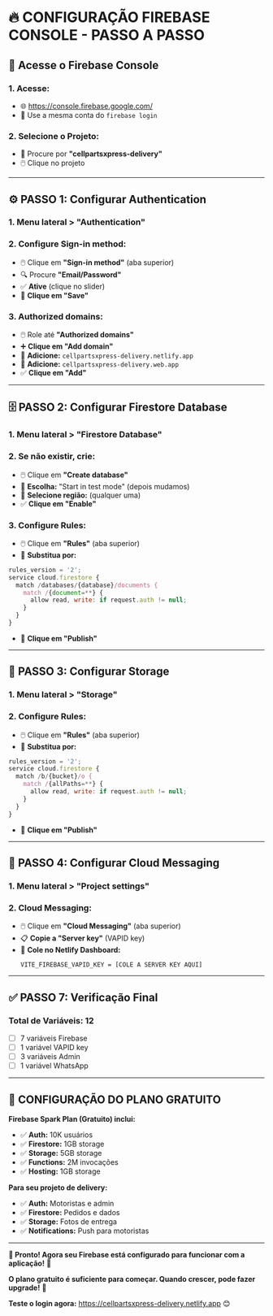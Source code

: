 # 🔥 CONFIGURAÇÃO FIREBASE CONSOLE - PASSO A PASSO

## 🚀 **Acesse o Firebase Console**

### **1. Acesse:**
- 🌐 https://console.firebase.google.com/
- 📧 Use a mesma conta do `firebase login`

### **2. Selecione o Projeto:**
- 📱 Procure por **"cellpartsxpress-delivery"**
- 🖱️ Clique no projeto

---

## ⚙️ **PASSO 1: Configurar Authentication**

### **1. Menu lateral > "Authentication"**

### **2. Configure Sign-in method:**
- 🖱️ Clique em **"Sign-in method"** (aba superior)
- 🔍 Procure **"Email/Password"**
- ✅ **Ative** (clique no slider)
- 💾 **Clique em "Save"**

### **3. Authorized domains:**
- 🖱️ Role até **"Authorized domains"**
- ➕ **Clique em "Add domain"**
- 📝 **Adicione:** `cellpartsxpress-delivery.netlify.app`
- 📝 **Adicione:** `cellpartsxpress-delivery.web.app`
- ✅ **Clique em "Add"**

---

## 🗄️ **PASSO 2: Configurar Firestore Database**

### **1. Menu lateral > "Firestore Database"**

### **2. Se não existir, crie:**
- 🖱️ Clique em **"Create database"**
- 📍 **Escolha:** "Start in test mode" (depois mudamos)
- 📍 **Selecione região:** (qualquer uma)
- ✅ **Clique em "Enable"**

### **3. Configure Rules:**
- 🖱️ Clique em **"Rules"** (aba superior)
- 📝 **Substitua por:**

```javascript
rules_version = '2';
service cloud.firestore {
  match /databases/{database}/documents {
    match /{document=**} {
      allow read, write: if request.auth != null;
    }
  }
}
```

- 💾 **Clique em "Publish"**

---

## 💾 **PASSO 3: Configurar Storage**

### **1. Menu lateral > "Storage"**

### **2. Configure Rules:**
- 🖱️ Clique em **"Rules"** (aba superior)
- 📝 **Substitua por:**

```javascript
rules_version = '2';
service cloud.firestore {
  match /b/{bucket}/o {
    match /{allPaths=**} {
      allow read, write: if request.auth != null;
    }
  }
}
```

- 💾 **Clique em "Publish"**

---

## 📱 **PASSO 4: Configurar Cloud Messaging**

### **1. Menu lateral > "Project settings"**

### **2. Cloud Messaging:**
- 🖱️ Clique em **"Cloud Messaging"** (aba superior)
- 📋 **Copie a "Server key"** (VAPID key)
- 📝 **Cole no Netlify Dashboard:**
  ```
  VITE_FIREBASE_VAPID_KEY = [COLE A SERVER KEY AQUI]
  ```

---

## ✅ **PASSO 7: Verificação Final**

### **Total de Variáveis: 12**
- [ ] 7 variáveis Firebase
- [ ] 1 variável VAPID key
- [ ] 3 variáveis Admin
- [ ] 1 variável WhatsApp

---

## 🎯 **CONFIGURAÇÃO DO PLANO GRATUITO**

**Firebase Spark Plan (Gratuito) inclui:**
- ✅ **Auth:** 10K usuários
- ✅ **Firestore:** 1GB storage
- ✅ **Storage:** 5GB storage
- ✅ **Functions:** 2M invocações
- ✅ **Hosting:** 1GB storage

**Para seu projeto de delivery:**
- ✅ **Auth:** Motoristas e admin
- ✅ **Firestore:** Pedidos e dados
- ✅ **Storage:** Fotos de entrega
- ✅ **Notifications:** Push para motoristas

---

**🎊 Pronto! Agora seu Firebase está configurado para funcionar com a aplicação!** 🚀

**O plano gratuito é suficiente para começar. Quando crescer, pode fazer upgrade!** 💪

**Teste o login agora:** https://cellpartsxpress-delivery.netlify.app 😊
